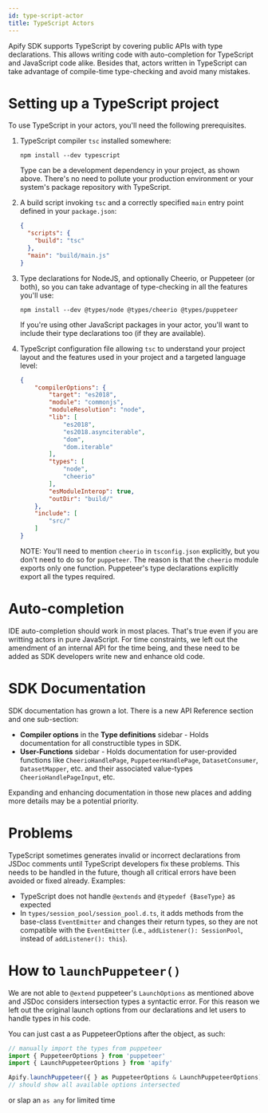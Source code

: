 ```yaml
---
id: type-script-actor
title: TypeScript Actors
---
```


Apify SDK supports TypeScript by covering public APIs with type declarations. This
allows writing code with auto-completion for TypeScript and JavaScript code alike.
Besides that, actors written in TypeScript can take advantage of compile-time
type-checking and avoid many mistakes.

Setting up a TypeScript project
=============================

To use TypeScript in your actors, you'll need the following prerequisites.

1. TypeScript compiler `tsc` installed somewhere:

    ```shell script
    npm install --dev typescript
    ```

    Type can be a development dependency in your project, as shown above. There's no
    need to pollute your production environment or your system's package repository
    with TypeScript.

2. A build script invoking `tsc` and a correctly specified `main` entry point defined
   in your `package.json`:

   ```json
   {
     "scripts": {
       "build": "tsc"
     },
     "main": "build/main.js"
   }
   ```

3. Type declarations for NodeJS, and optionally Cheerio, or Puppeteer (or both), so
   you can take advantage of type-checking in all the features you'll use:

   ```shell script
   npm install --dev @types/node @types/cheerio @types/puppeteer
   ```

   If you're using other JavaScript packages in your actor, you'll want to include their
   type declarations too (if they are available).

4. TypeScript configuration file allowing `tsc` to understand your project layout and
   the features used in your project and a targeted language level:

   ```json
   {
       "compilerOptions": {
           "target": "es2018",
           "module": "commonjs",
           "moduleResolution": "node",
           "lib": [
               "es2018",
               "es2018.asynciterable",
               "dom",
               "dom.iterable"
           ],
           "types": [
               "node",
               "cheerio"
           ],
           "esModuleInterop": true,
           "outDir": "build/"
       },
       "include": [
           "src/"
       ]
   }
   ```

   NOTE: You'll need to mention `cheerio` in `tsconfig.json` explicitly, but you don't
   need to do so for `puppeteer`. The reason is that the `cheerio` module exports only
   one function. Puppeteer's type declarations explicitly export all the types required.

Auto-completion
==============

IDE auto-completion should work in most places. That's true even if you are writting
actors in pure JavaScript. For time constraints, we left out the amendment of an
internal API for the time being, and these need to be added as SDK developers write
new and enhance old code.

SDK Documentation
=================

SDK documentation has grown a lot. There is a new API Reference section and one
sub-section:

- **Compiler options** in the **Type definitions** sidebar - Holds documentation for
  all constructible types in SDK.
- **User-Functions** sidebar - Holds documentation for user-provided functions like
  `CheerioHandlePage`, `PuppeteerHandlePage`, `DatasetConsumer`, `DatasetMapper`, etc.
  and their associated value-types `CheerioHandlePageInput`, etc.

Expanding and enhancing documentation in those new places and adding more
details may be a potential priority.

Problems
========

TypeScript sometimes generates invalid or incorrect declarations from JSDoc comments
until TypeScript developers fix these problems. This needs to be handled in the future,
though all critical errors have been avoided or fixed already. Examples:

- TypeScript does not handle `@extends` and `@typedef {BaseType}` as expected
- In `types/session_pool/session_pool.d.ts`, it adds methods from the base-class
  `EventEmitter` and changes their return types, so they are not compatible with the
  `EventEmitter` (i.e., `addListener(): SessionPool`, instead of `addListener(): this`).

How to `launchPuppeteer()`
==========================

We are not able to `@extend` puppeteer's `LaunchOptions` as mentioned above and
JSDoc considers intersection types a syntactic error.
For this reason we left out the original launch options from our declarations and
let users to handle types in his code.

You can just cast a as PuppeteerOptions after the object, as such:

```typescript
// manually import the types from puppeteer
import { PuppeteerOptions } from 'puppeteer'
import { LaunchPuppeteerOptions } from 'apify'

Apify.launchPuppeteer({ } as PuppeteerOptions & LaunchPuppeteerOptions)
// should show all available options intersected
```

or slap an `as any` for limited time
